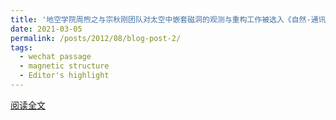 ```yaml
---
title: '地空学院周煦之与宗秋刚团队对太空中嵌套磁洞的观测与重构工作被选入《自然-通讯》高光集锦'
date: 2021-03-05
permalink: /posts/2012/08/blog-post-2/
tags:
  - wechat passage
  - magnetic structure
  - Editor's highlight
---
```


[阅读全文](https://mp.weixin.qq.com/s/mp6WB_KIsVsN-u2Gl6KXQg)

